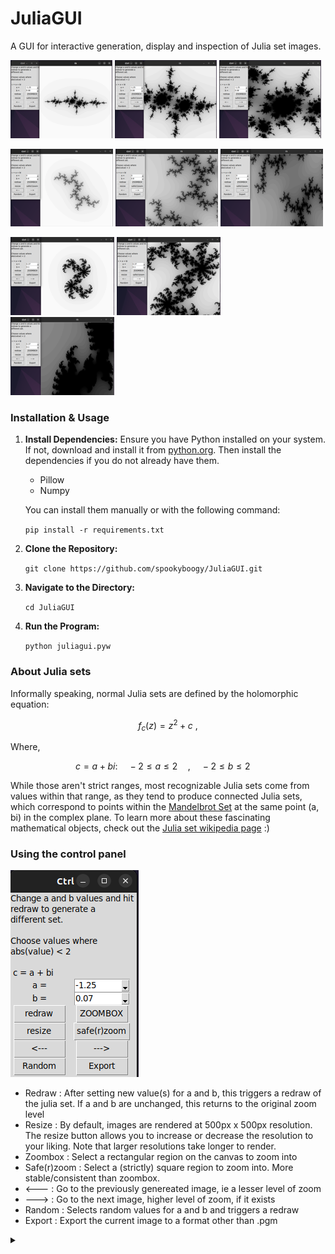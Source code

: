 # JuliaGUI
A GUI for interactive generation, display and inspection of Julia set images. 



![alt](screenshots/.thumbnails/rabbit1_small.png) ![alt](screenshots/.thumbnails/rabbit2_small.png) ![alt](screenshots/.thumbnails/rabbit3_small.png) 

![alt](screenshots/.thumbnails/dendrite1_small.png) ![alt](screenshots/.thumbnails/dendrite2_small.png) ![alt](screenshots/.thumbnails/dendrite3_small.png) 

![alt](screenshots/.thumbnails/dragon1_small.png) ![alt](screenshots/.thumbnails/dragon2_small.png) ![alt](screenshots/.thumbnails/dragon3_small.png) 


### Installation & Usage

1. **Install Dependencies:**
Ensure you have Python installed on your system. If not, download and install it from [python.org](https://www.python.org/downloads/). Then install the dependencies if you do not already have them.

    - Pillow
    - Numpy

    You can install them manually or with the following command:

    `pip install -r requirements.txt`

2. **Clone the Repository:**

    `git clone https://github.com/spookyboogy/JuliaGUI.git`

3. **Navigate to the Directory:**

    `cd JuliaGUI`

4. **Run the Program:**

    `python juliagui.pyw`

### About Julia sets

Informally speaking, normal Julia sets are defined by the holomorphic equation: 

$$ {\displaystyle f_{c}(z)=z^{2}+c~,} $$

Where, 

$$  c = a + bi : \quad -2 \leq a \leq 2 \quad , \quad -2 \leq b \leq 2 \quad  $$

While those aren't strict ranges, most recognizable Julia sets come from values within that range, as they tend to produce connected Julia sets, which correspond to points within the [Mandelbrot Set](https://en.wikipedia.org/wiki/Mandelbrot_set) at the same point (a, bi) in the complex plane. To learn more about these fascinating mathematical objects, check out the [Julia set wikipedia page](https://en.wikipedia.org/wiki/Julia_set) :)

### Using the control panel

![alt](screenshots/control_panel.png)

- Redraw : After setting new value(s) for a and b, this triggers a redraw of the julia set. If a and b are unchanged, this returns to the original zoom level
- Resize : By default, images are rendered at 500px x 500px resolution. The resize button allows you to increase or decrease the resolution to your liking. Note that larger resolutions take longer to render.
- Zoombox : Select a rectangular region on the canvas to zoom into
- Safe(r)zoom : Select a (strictly) square region to zoom into. More stable/consistent than zoombox.
- <--- : Go to the previously genereated image, ie a lesser level of zoom
- ---> : Go to the next image, higher level of zoom, if it exists
- Random : Selects random values for a and b and triggers a redraw
- Export : Export the current image to a format other than .pgm  


<details>
<summary> </summary>

<script
  src="https://cdn.mathjax.org/mathjax/latest/MathJax.js?config=TeX-AMS-MML_HTMLorMML"
  type="text/javascript">
</script>

</details>